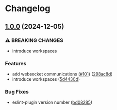 # Changelog

## [1.0.0](https://github.com/inooLabs/intric-frontend/compare/intric/eslint-plugin-v0.1.0...intric/eslint-plugin@v1.0.0) (2024-12-05)


### ⚠ BREAKING CHANGES

* introduce workspaces

### Features

* add websocket communications ([#101](https://github.com/inooLabs/intric-frontend/issues/101)) ([298ac8d](https://github.com/inooLabs/intric-frontend/commit/298ac8da4298b01d9c0f0cc23d78b781d324b746))
* introduce workspaces ([5d4430d](https://github.com/inooLabs/intric-frontend/commit/5d4430d07d67eee61bb8b939fdef3b55802998a9))


### Bug Fixes

* eslint-plugin version number ([bd08285](https://github.com/inooLabs/intric-frontend/commit/bd08285d9d4462fefd5cbf8e5452693973c12ee4))
